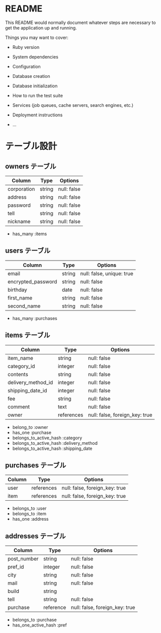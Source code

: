 # README

This README would normally document whatever steps are necessary to get the
application up and running.

Things you may want to cover:

* Ruby version

* System dependencies

* Configuration

* Database creation

* Database initialization

* How to run the test suite

* Services (job queues, cache servers, search engines, etc.)

* Deployment instructions

* ...

# テーブル設計

## owners テーブル
 
| Column      | Type        | Options                        |
| --------    | ---------- | ------------------------------ |
| corporation | string     | null: false                    |
| address     | string     | null: false                    |
| password    | string     | null: false                    |   
| tell        | string     | null: false                    |
| nickname    | string     | null: false                    |

- has_many :items

## users テーブル

| Column             | Type    | Options                   |
| ------------------ | ------- | ------------------------- |
| email              | string  | null: false, unique: true |
| encrypted_password | string  | null: false               |
| birthday           | date    | null: false               |
| first_name         | string  | null: false               |
| second_name        | string  | null: false               |

- has_many :purchases

## items テーブル

| Column            | Type       | Options                        |
| ----------------  | ------     | -----------                    |
| item_name         | string     | null: false                    |
| category_id       | integer    | null: false                    |
| contents          | string     | null: false                    |
| delivery_method_id| integer    | null: false                    |
| shipping_date_id  | integer    | null: false                    |
| fee               | string     | null: false                    |
| comment           | text       | null: false                    |
| owner             | references | null: false, foreign_key: true |


- belong_to :owner
- has_one   :purchase
- belongs_to_active_hash :category
- belongs_to_active_hash :delivery_method
- belongs_to_active_hash :shipping_date

##  purchases テーブル

| Column           | Type       | Options                        |
| ---------------- | -----------| ------------------------------ |
| user             | references | null: false, foreign_key: true |
| item             | references | null: false, foreign_key: true |

- belongs_to :user
- belongs_to :item
- has_one   :address

##  addresses テーブル

| Column      | Type       | Options                         |
| ----------- | ---------- | --------------------------------|
| post_number | string     |  null: false                    |
| pref_id     | integer    |  null: false                    |
| city        | string     |  null: false                    |
| mail        | string     |  null: false                    |
| build       | string     |                                 |
| tell        | string     |  null: false                    |
| purchase    | reference  |  null: false, foreign_key: true |


- belongs_to :purchase
- has_one_active_hash :pref

